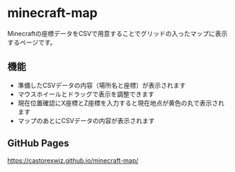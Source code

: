 # minecraft-map

Minecraftの座標データをCSVで用意することでグリッドの入ったマップに表示するページです。

## 機能
- 準備したCSVデータの内容（場所名と座標）が表示されます
- マウスホイールとドラッグで表示を調整できます
- 現在位置確認にX座標とZ座標を入力すると現在地点が黄色の丸で表示されます
- マップのあとにCSVデータの内容が表示されます

## GitHub Pages
https://castorexwiz.github.io/minecraft-map/
